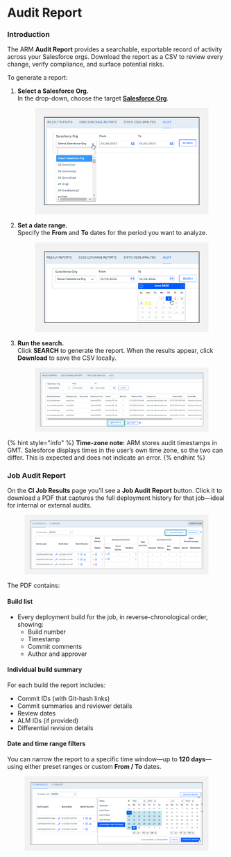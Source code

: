 # Audit Report

### Introduction <a href="#introduction" id="introduction"></a>

The ARM **Audit Report** provides a searchable, exportable record of activity across your Salesforce orgs. Download the report as a CSV to review every change, verify compliance, and surface potential risks.

To generate a report:

1. **Select a Salesforce Org.**  
   In the drop-down, choose the target [**Salesforce Org**](arm-administration/registration/salesforce-org/).

   <figure><img src="../../.gitbook/assets/image (47) (1) (1).png" alt="Select Salesforce Org" width="563"><figcaption></figcaption></figure>

2. **Set a date range.**  
   Specify the **From** and **To** dates for the period you want to analyze.

   <figure><img src="../../.gitbook/assets/image (48) (1) (1).png" alt="Choose date range" width="563"><figcaption></figcaption></figure>

3. **Run the search.**  
   Click **SEARCH** to generate the report. When the results appear, click **Download** to save the CSV locally.

   <figure><img src="../../.gitbook/assets/image (49) (1) (1).png" alt="Download audit report"><figcaption></figcaption></figure>

{% hint style="info" %}
**Time-zone note:** ARM stores audit timestamps in GMT. Salesforce displays times in the user’s own time zone, so the two can differ. This is expected and does not indicate an error.
{% endhint %}

### Job Audit Report <a href="#job-audit-report" id="job-audit-report"></a>

On the **CI Job Results** page you’ll see a **Job Audit Report** button. Click it to download a PDF that captures the full deployment history for that job—ideal for internal or external audits.

<figure><img src="../../.gitbook/assets/image (50) (1) (1).png" alt="Job Audit Report button"><figcaption></figcaption></figure>

The PDF contains:

#### Build list

* Every deployment build for the job, in reverse-chronological order, showing:  
  * Build number  
  * Timestamp  
  * Commit comments  
  * Author and approver

#### Individual build summary

For each build the report includes:

* Commit IDs (with Git-hash links)  
* Commit summaries and reviewer details  
* Review dates  
* ALM IDs (if provided)  
* Differential revision details

#### Date and time range filters <a href="#date-and-time-range-filters" id="date-and-time-range-filters"></a>

You can narrow the report to a specific time window—up to **120 days**—using either preset ranges or custom **From / To** dates.

<figure><img src="../../.gitbook/assets/image (51) (1) (1).png" alt="Date filters"><figcaption></figcaption></figure>
